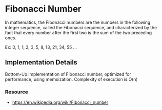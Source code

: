 # Fibonacci Number
In mathematics, the Fibonacci numbers are the numbers in the following integer sequence, called the Fibonacci sequence, and characterized by the fact that every number after the first two is the sum of the two preceding ones.

Ex: 0, 1, 1, 2, 3, 5, 8, 13, 21, 34, 55 ...

## Implementation Details
Bottom-Up implementation of Fibonacci number, optimized for performance, using memoization.
Complexity of execution is O(n)

### Resource
* https://en.wikipedia.org/wiki/Fibonacci_number
